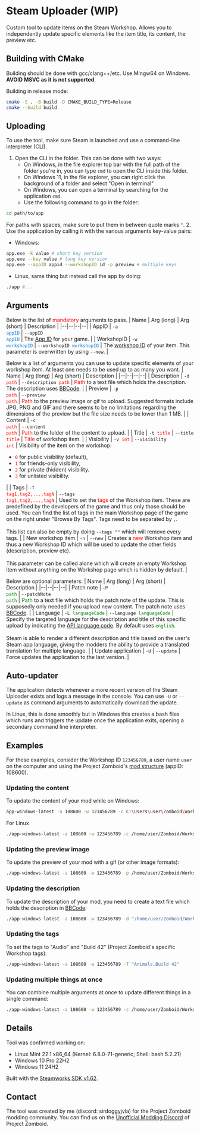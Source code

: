 # Steam Uploader (WIP)
Custom tool to update items on the Steam Workshop. Allows you to independently update specific elements like the item title, its content, the preview etc.

## Building with CMake

Building should be done with gcc/clang++/etc.
Use Mingw64 on Windows. **AVOID MSVC as it is not supported**.

Building in release mode:

```sh
cmake -S . -B build -D CMAKE_BUILD_TYPE=Release
cmake --build build
```

## Uploading
To use the tool, make sure Steam is launched and use a command-line interpreter (CLI).
1. Open the CLI in the folder. This can be done with two ways:
    - On Windows, in the file explorer top bar with the full path of the folder you're in, you can type `cmd` to open the CLI inside this folder.
    - On Windows 11, in the file explorer, you can right click the background of a folder and select "Open in terminal"
    - On Windows, you can open a terminal by searching for the application `cmd`.
    - Use the following command to go in the folder:
```bash
cd path/to/app
```
For paths with spaces, make sure to put them in between quote marks `"`.
2. Use the application by calling it with the various arguments key-value pairs:
- Windows:
```bash
app.exe -k value # short key version
app.exe --key value # long key version
app.exe --appID appid --workshopID id -p preview # multiple keys
```
- Linux, same thing but instead call the app by doing:
```bash
./app #...
```

## Arguments
Below is the list of <span style="color: red">mandatory</span> arguments to pass.
| Name | Arg (long) | Arg (short) | Description |
|--|--|--|--|
| AppID | <code>-a <span style="color:#0074D9">appID</span></code> | <code>--appID <span style="color:#0074D9">appID</span></code> | The [App ID](https://pzwiki.net/wiki/App_ID) for your game. |
| WorkshopID | <code>-w <span style="color:#0074D9">workshopID</span></code> | <code>--workshopID <span style="color:#0074D9">workshopID</span></code> | The [workshop ID](https://pzwiki.net/wiki/Workshop_ID) of your item. This parameter is overwritten by using `--new`. |

Below is a list of arguments you can use to update specific elements of your workshop item. At least one needs to be used up to as many you want.
| Name | Arg (long) | Arg (short) | Description |
|--|--|--|--|
| Description | <code>-d <span style="color:red">path</span></code> | <code>--description <span style="color:red">path</span></code> | <span style="color:red">Path</span> to a text file which holds the description. The description uses [BBCode](https://pzwiki.net/wiki/BBCode). |
| Preview | <code>-p <span style="color:red">path</span></code> | <code>--preview <span style="color:red">path</span></code> | <span style="color:red">Path</span> to the preview image or gif to upload. Suggested formats include JPG, PNG and GIF and there seems to be no limitations regarding the dimensions of the preview but the file size needs to be lower than 1 MB. |
| Content | <code>-c <span style="color:red">path</span></code> | <code>--content <span style="color:red">path</span></code> | <span style="color:red">Path</span> to the folder of the content to upload. |
| Title | <code>-t <span style="color:red">title</span></code> | <code>--title <span style="color:red">title</span></code> | <span style="color:red">Title</span> of workshop item. |
| Visibility | <code>-v <span style="color:red">int</span></code> | <code>--visibility <span style="color:red">int</span></code> | Visibility of the item on the workshop: <ul> <li><code><span style="color:red">0</span></code> for public visibility (default),</li> <li><code><span style="color:red">1</span></code> for friends-only visibility,</li> <li><code><span style="color:red">2</span></code> for private (hidden) visibility.</li> <li><code><span style="color:red">3</span></code> for unlisted visibility.</li> </ul> |
| Tags | <code>-T <span style="color:red">tag1,tag2,...,tagN</span></code> | <code>--tags <span style="color:red">tag1,tag2,...,tagN</span></code> | Used to set the <span style="color:red">tags</span> of the Workshop item. These are predefined by the developers of the game and thus only those should be used. You can find the list of tags in the main Workshop page of the game on the right under "Browse By Tags". Tags need to be separated by `,`. <BR><BR> This list can also be empty by doing `--tags ""` which will remove every tags. |
| New workshop item | <code>-n</code> | <code>--new</code> | Creates a <span style="color:red">new</span> Workshop item and thus a new Workshop ID which will be used to update the other fields (description, preview etc). <BR><BR> This parameter can be called alone which will create an empty Workshop item without anything on the Workshop page which is hidden by default. |

Below are optional parameters:
| Name | Arg (long) | Arg (short) | Description |
|--|--|--|--|
| Patch note | <code>-P <span style="color:green">path</span></code> | <code>--patchNote <span style="color:green">path</span></code> | <span style="color:green">Path</span> to a text file which holds the patch note of the update. This is supposedly only needed if you upload new content. The patch note uses [BBCode](https://pzwiki.net/wiki/BBCode). |
| Language | <code>-L <span style="color:green">languageCode</span></code> | <code>--language <span style="color:green">languageCode</span></code> | Specify the targeted language for the description and title of this specific upload by indicating the [API language code](https://partner.steamgames.com/doc/store/localization/languages). By default uses <code><span style="color:green">english</span></code>. <BR><BR> Steam is able to render a different description and title based on the user's Steam app language, giving the modders the ability to provide a translated translation for multiple language. |
| Update application | <code>-U</code> | <code>--update</code> | Force updates the application to the last version. |

## Auto-updater
The application detects whenever a more recent version of the Steam Uploader exists and logs a message in the console. You can use `-U` or `--update` as command arguments to automatically download the update. 

In Linux, this is done smoothly but in Windows this creates a bash files which runs and triggers the update once the application exits, opening a secondary command line interpreter.

## Examples
For these examples, consider the Workshop ID `123456789`, a user name `user` on the computer and using the Project Zomboid's [mod structure](https://pzwiki.net/wiki/Mod_structure) (appID: 108600).

### Updating the content
To update the content of your mod while on Windows:
```bash
app-windows-latest -a 108600 -w 123456789 -c C:\Users\user\Zomboid\Workshop\ExampleMod\Contents
```
For Linux
```bash
./app-windows-latest -a 108600 -w 123456789 -c /home/user/Zomboid/Workshop/ExampleMod/Contents
```

### Updating the preview image
To update the preview of your mod with a gif (or other image formats):
```bash
./app-windows-latest -a 108600 -w 123456789 -p /home/user/Zomboid/Workshop/ExampleMod/preview.gif
```

### Updating the description
To update the description of your mod, you need to create a text file which holds the description in [BBCode](https://pzwiki.net/wiki/BBCode):
```bash
./app-windows-latest -a 108600 -w 123456789 -d "/home/user/Zomboid/Workshop/Path with space for example/description.txt"
```

### Updating the tags
To set the tags to "Audio" and "Build 42" (Project Zomboid's specific Workshop tags):
```bash
./app-windows-latest -a 108600 -w 123456789 -T "Animals,Build 42"
```

### Updating multiple things at once
You can combine multiple arguments at once to update different things in a single command:
```bash
./app-windows-latest -a 108600 -w 123456789 -c /home/user/Zomboid/Workshop/ExampleMod/Contents -p /home/user/Zomboid/Workshop/ExampleMod/preview.gif -T "Animals,Build 42"
```

## Details
Tool was confirmed working on:
- Linux Mint 22.1 x86_64 (Kernel: 6.8.0-71-generic; Shell: bash 5.2.21)
- Windows 10 Pro 22H2
- Windows 11 24H2

Built with the [Steamworks SDK v1.62](https://partner.steamgames.com/doc/sdk).

## Contact
The tool was created by me (discord: sirdoggyjvla) for the Project Zomboid modding community. You can find us on the [Unofficial Modding Discord](https://pzwiki.net/wiki/Unofficial_Modding_Discord) of Project Zomboid.